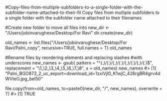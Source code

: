 #Copy-files-from-multiple-subfolders-to-a-single-folder-with-the-subfolder-name-attached-to-their-fil
Copy files from multiple subfolders to a single folder with the subfolder name attached to their filenames

#Create new folder to move all files into
new_dir <- "/Users/jobinvarughese/Desktop/For Ravi"
dir.create(new_dir)

old_names <- list.files("/Users/jobinvarughese/Desktop/For Ravi/Palni_copy", 
                        recursive=TRUE, full.names = T)
old_names

#Rename files by reordering elements and replacing slashes
#with underscores
new_names <- gsub(
  pattern = "^(.*)/(.*)/(.*)/(.*)/(.*)/(.*)/(.*)/(.*)$",
  replacement = "\\1_\\2_\\3_\\4_\\5_\\6_\\7_\\8",
  x = old_names)
new_names
#> [1] "Palni_BGO872_2_uc_export=download_id=1zxiVjI0_K1wjC_426rgBR4grv4dWVIeO.jpg_bel50"  

file.copy(from=old_names, to=paste0(new_dir, "/", new_names), overwrite = T)
#> [1] TRUE

